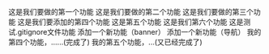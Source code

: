 这是我们要做的第一个功能
这是我们要做的第二个功能
这是我们要做的第三个功能
这是我们要添加的第四个功能
这是第五个功能
这是我们第六个功能
这是测试.gitignore文件功能
添加一个新功能（banner）
添加一个新功能（导航）
我的第四个功能，......(完成了)
我的第五个功能，...(又已经完成了)